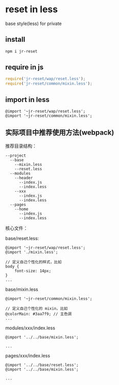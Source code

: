 # reset in less
base style(less) for private

## install

```bash
npm i jr-reset
```

## require in js

```js
require('jr-reset/wap/reset.less');
require('jr-reset/common/mixin.less');
```

## import in less

```less
@import '~jr-reset/wap/reset.less';
@import '~jr-reset/common/mixin.less';
```

## 实际项目中推荐使用方法(webpack)

推荐目录结构：

```
--project
  --base
    --mixin.less
    --reset.less
  --modules
    --header
      --index.js
      --index.less
    --xxx
      --index.js
      --index.less
  --pages
    --home
      --index.js
      --index.less
```

核心文件：

base/reset.less:

```less
@import '~jr-reset/wap/reset.less';
@import './mixin.less';

// 定义自己个性化的样式，比如
body {
    font-size: 14px;
}
...
```

base/mixin.less

```less
@import '~jr-reset/common/mixin.less';

// 定义自己个性化的 mixin，比如
@colorMain: #3aa7f9; // 主色调
...
```

modules/xxx/index.less

```less
@import '../../base/mixin.less';

...
```

pages/xxx/index.less

```less
@import '../../base/reset.less';
@import '../../base/mixin.less';

...
```
